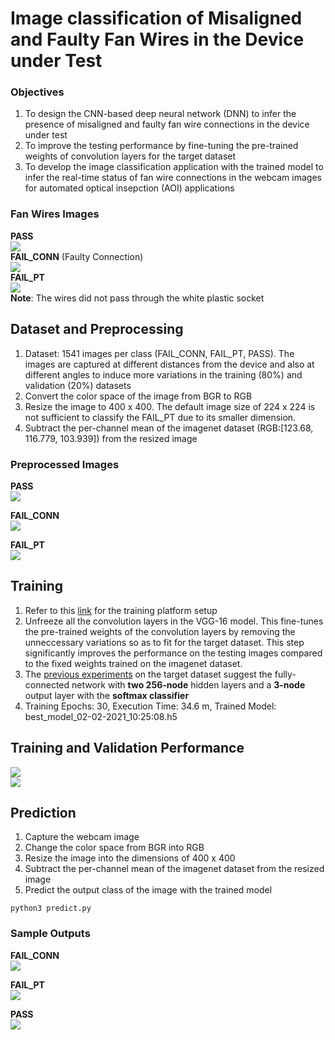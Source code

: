 # Image classification of Misaligned and Faulty Fan Wires in the Device under Test
### Objectives
1. To design the CNN-based deep neural network (DNN) to infer the presence of misaligned and faulty fan wire connections in the device under test
2. To improve the testing performance by fine-tuning the pre-trained weights of convolution layers for the target dataset
3. To develop the image classification application with the trained model to infer the real-time status of fan wire connections in the webcam images for automated optical insepction (AOI) applications

### Fan Wires Images   
**PASS**   
![](https://i.imgur.com/nrsWnCX.png)   
**FAIL_CONN** (Faulty Connection)   
![](https://i.imgur.com/2iKqc6k.png)   
**FAIL_PT**   
![](https://i.imgur.com/UNsUwdp.png)   
**Note**: The wires did not pass through the white plastic socket      

## Dataset and Preprocessing   
1. Dataset: 1541 images per class (FAIL_CONN, FAIL_PT, PASS). The images are captured at different distances from the device and also at different angles to induce more variations in the training (80%) and validation (20%) datasets  
2. Convert the color space of the image from BGR to RGB
3. Resize the image to 400 x 400. The default image size of 224 x 224 is not sufficient to classify the FAIL_PT due to its smaller dimension.
4. Subtract the per-channel mean of the imagenet dataset (RGB:[123.68, 116.779, 103.939]) from the resized image   

### Preprocessed Images   
**PASS**   
![](https://i.imgur.com/16O7MhV.png)   

**FAIL_CONN**   
![](https://i.imgur.com/VHyAe0h.png)   

**FAIL_PT**   
![](https://i.imgur.com/Acx7qI7.png)


## Training
1. Refer to this [link](https://github.com/ramesh-dev-code/misaligned-heat-sink/blob/main/README.md#training-platform-setup) for the training platform setup   
2. Unfreeze all the convolution layers in the VGG-16 model. This fine-tunes the pre-trained weights of the convolution layers by removing the unneccessary variations so as to fit for the target dataset. This step significantly improves the performance on the testing images compared to the fixed weights trained on the imagenet dataset.   
3. The [previous experiments](https://hackmd.io/CqLn94oZR1WqxCK99paukw?view#Image-Classification-of-Faulty-Alignment-of-Fan-Wires) on the target dataset suggest the fully-connected network with **two 256-node** hidden layers and a **3-node** output layer with the **softmax classifier**   
4. Training Epochs: 30, Execution Time: 34.6 m, Trained Model: best_model_02-02-2021_10:25:08.h5   

## Training and Validation Performance   
![](https://i.imgur.com/xDi5J7M.png)   
![](https://i.imgur.com/O1vR9YR.png)   

## Prediction    
1. Capture the webcam image   
2. Change the color space from BGR into RGB   
3. Resize the image into the dimensions of 400 x 400   
4. Subtract the per-channel mean of the imagenet dataset from the resized image   
5. Predict the output class of the image with the trained model   

```
python3 predict.py
```
### Sample Outputs   
**FAIL_CONN**   
![](https://i.imgur.com/bomQ8Fo.png)   

**FAIL_PT**   
![](https://i.imgur.com/FCVtecP.png)   

**PASS**   
![](https://i.imgur.com/Pjns41L.png)   


